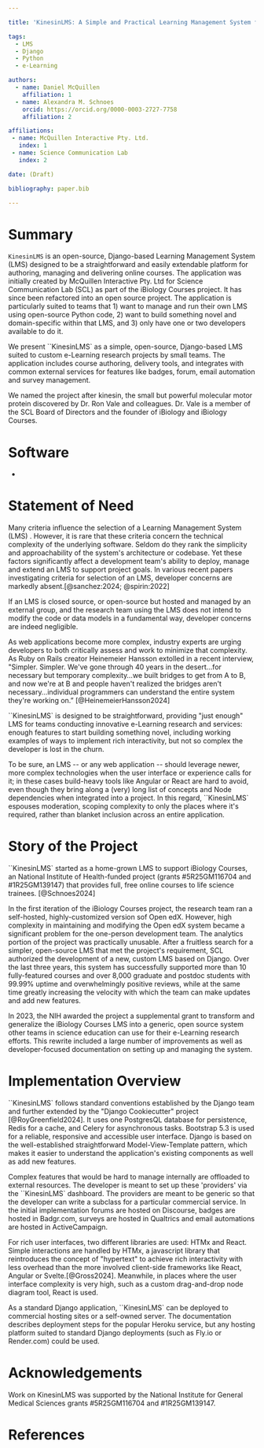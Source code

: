 ```yaml
---

title: 'KinesinLMS: A Simple and Practical Learning Management System for (Very) Small Teams'

tags:
  - LMS
  - Django
  - Python
  - e-Learning

authors:
  - name: Daniel McQuillen
    affiliation: 1 
  - name: Alexandra M. Schnoes
    orcid: https://orcid.org/0000-0003-2727-7758
    affiliation: 2

affiliations:
 - name: McQuillen Interactive Pty. Ltd.
   index: 1
 - name: Science Communication Lab
   index: 2

date: (Draft)

bibliography: paper.bib

---
```


# Summary

``KinesinLMS`` is an open-source, Django-based Learning Management System (LMS) designed to be a straightforward and easily extendable platform for authoring, managing and delivering online courses. The application was initially created by McQuillen Interactive Pty. Ltd for Science Communication Lab (SCL) as part of the iBiology Courses project. It has since been refactored into an open source project. The application is particularly suited to teams that 1) want to manage and run their own LMS using open-source Python code, 2) want to build something novel and domain-specific within that LMS, and 3) only have one or two developers available to do it.

We present ``KinesinLMS` as a simple, open-source, Django-based LMS suited to custom e-Learning research projects by small teams. The application includes course authoring, delivery tools, and integrates with common external services for features like badges, forum, email automation and survey management.

We named the project after kinesin, the small but powerful molecular motor protein discovered by Dr. Ron Vale and colleagues. Dr. Vale is a member of the SCL Board of Directors and the founder of iBiology and iBiology Courses.

# Software

-

# Statement of Need

Many criteria influence the selection of a Learning Management System (LMS) . However, it is rare that these criteria concern the technical complexity of the underlying software. Seldom do they rank the simplicity and approachability of the system's architecture or codebase. Yet these factors significantly affect a development team's ability to deploy, manage and extend an LMS to support project goals. In various recent papers investigating criteria for selection of an LMS, developer concerns are markedly absent.[@sanchez:2024; @spirin:2022]

If an LMS is closed source, or open-source but hosted and managed by an external group, and the research team using the LMS does not intend to modify the code or data models in a fundamental way, developer concerns are indeed negligible.

As web applications become more complex, industry experts are urging developers to both critically assess and work to minimize that complexity. As Ruby on Rails creator Heinemeier Hansson extolled in a recent interview, "Simpler. Simpler. We've gone through 40 years in the desert…for necessary but temporary complexity…we built bridges to get from A to B, and now we're at B and people haven't realized the bridges aren't necessary…individual programmers can understand the entire system they're working on.” [@HeinemeierHansson2024]

``KinesinLMS` is designed to be straightforward, providing "just enough" LMS for teams conducting innovative e-Learning research and services: enough features to start building something novel, including working examples of ways to implement rich interactivity, but not so complex the developer is lost in the churn.

To be sure, an LMS -- or any web application -- should leverage newer, more complex technologies when the user interface or experience calls for it; in these cases build-heavy tools like Angular or React are hard to avoid, even though they bring along a (very) long list of concepts and Node dependencies when integrated into a project. In this regard, ``KinesinLMS` espouses moderation, scoping complexity to only the places where it's required, rather than blanket inclusion across an entire application.

# Story of the Project

``KinesinLMS` started as a home-grown LMS to support iBiology Courses, an National Institute of Health-funded project (grants #5R25GM116704 and #1R25GM139147) that provides full, free online courses to life science trainees. [@Schnoes2024]

In the first iteration of the iBiology Courses project, the research team ran a self-hosted, highly-customized version sof Open edX. However, high complexity in maintaining and modifying the Open edX system became a significant problem for the one-person development team. The analytics portion of the project was practically unusable. After a fruitless search for a simpler, open-source LMS that met the project's requirement, SCL authorized the development of a new,  custom LMS based on Django. Over the last three years, this system has successfully supported more than 10 fully-featured courses and over 8,000 graduate and postdoc students with 99.99% uptime and overwhelmingly positive reviews, while at the same time greatly increasing the velocity with which the team can make updates and add new features.

In 2023, the NIH awarded the project a supplemental grant to transform and generalize the iBiology Courses LMS into a generic, open source system other teams in science education can use for their e-Learning research efforts. This rewrite included a large number of improvements as well as developer-focused documentation on setting up and managing the system.

# Implementation Overview

``KinesinLMS` follows standard conventions established by the Django team and further extended by the "Django Cookiecutter" project [@RoyGreenfield2024]. It uses one PostgresQL database for persistence, Redis for a cache, and Celery for asynchronous tasks. Bootstrap 5.3 is used for a reliable, responsive and accessible user interface. Django is based on the well-established straightforward Model-View-Template pattern, which makes it easier to understand the application's existing components as well as add new features.

Complex features that would be hard to manage internally are offloaded to external resources. The developer is meant to set up these 'providers' via the ``KinesinLMS` dashboard. The providers are meant to be generic so that the developer can write a subclass for a particular commercial service. In the initial implementation forums are hosted on Discourse, badges are hosted in Badgr.com, surveys are hosted in Qualtrics and email automations are hosted in ActiveCampaign.

For rich user interfaces, two different libraries are used: HTMx and React. Simple interactions are handled by HTMx, a javascript library that reintroduces the concept of "hypertext" to achieve rich interactivity with less overhead than the more involved client-side frameworks like React, Angular or Svelte.[@Gross2024]. Meanwhile, in places where the user interface complexity is very high, such as a custom drag-and-drop node diagram tool, React is used.

As a standard Django application, ``KinesinLMS` can be deployed to commercial hosting sites or a self-owned server. The documentation describes deployment steps for the popular Heroku service, but any hosting platform suited to standard Django deployments (such as Fly.io or Render.com) could be used.

# Acknowledgements

Work on KinesinLMS was supported by the National Institute for General Medical Sciences grants #5R25GM116704 and #1R25GM139147.

# References
